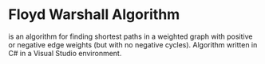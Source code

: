 # Floyd Warshall Algorithm
is an algorithm for finding shortest paths in a weighted graph with positive or negative edge weights (but with no negative cycles). Algorithm written in C# in a Visual Studio environment. 
